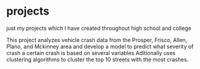 # projects
just my projects which I have created throughout high school and college

This project analyzes vehicle crash data from the Prosper, Frisco, Allen, Plano, and Mckinney area and develop a model to predict what severity of crash a certain crash is based on several variables
Aditionally uses clustering algorithms to cluster the top 10 streets with the most crashes.
